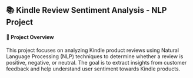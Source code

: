## 📚 Kindle Review Sentiment Analysis - NLP Project
#### 📌 Project Overview
This project focuses on analyzing Kindle product reviews using Natural Language Processing (NLP) techniques to determine whether a review is positive, negative, or neutral. The goal is to extract insights from customer feedback and help understand user sentiment towards Kindle products.
